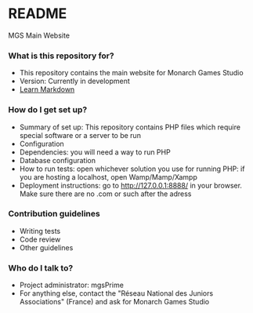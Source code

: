 # README #

MGS Main Website

### What is this repository for? ###

* This repository contains the main website for Monarch Games Studio
* Version: Currently in development
* [Learn Markdown](https://bitbucket.org/tutorials/markdowndemo)

### How do I get set up? ###

* Summary of set up: This repository contains PHP files which require special software or a server to be run
* Configuration
* Dependencies: you will need a way to run PHP
* Database configuration
* How to run tests: open whichever solution you use for running PHP: if you are hosting a localhost, open Wamp/Mamp/Xampp
* Deployment instructions: go to http://127.0.0.1:8888/ in your browser. Make sure there are no .com or such after the adress

### Contribution guidelines ###

* Writing tests
* Code review
* Other guidelines

### Who do I talk to? ###

* Project administrator: mgsPrime
* For anything else, contact the "Réseau National des Juniors Associations" (France) and ask for Monarch Games Studio